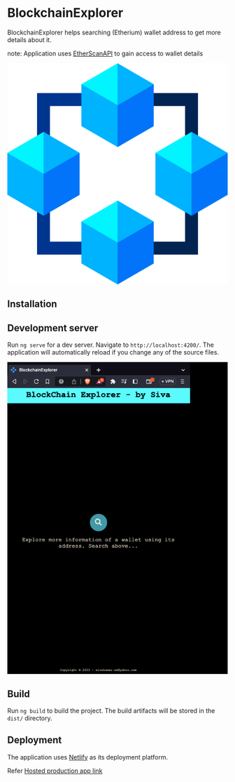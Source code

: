 # BlockchainExplorer

BlockchainExplorer helps searching (Etherium) wallet address to get more details about it.

note: Application uses [EtherScanAPI](https://etherscan.io/apis) to gain access to wallet details

![Logo](./src/assets/favicon.png)

## Installation

## Development server

Run `ng serve` for a dev server. Navigate to `http://localhost:4200/`. The application will automatically reload if you change any of the source files.

![sample gif](./src/assets/website.gif)

## Build

Run `ng build` to build the project. The build artifacts will be stored in the `dist/` directory.

## Deployment

The application uses [Netlify](https://www.netlify.com/?utm_source=google&utm_medium=paid_search&utm_campaign=12755510784&adgroup=118788138897&utm_term=netlify&utm_content=kwd-309804753741&creative=514583565825&device=c&matchtype=b&location=9044951&gad=1) as its deployment platform.

Refer [Hosted production app link](https://main--aquamarine-frangipane-063b64.netlify.app/)
